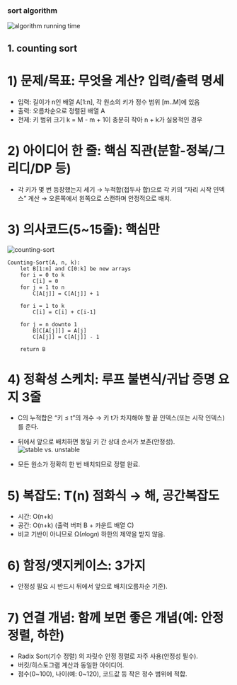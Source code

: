 ### sort algorithm

![algorithm running time](image.png)

## 1. counting sort

# 1) 문제/목표: 무엇을 계산? 입력/출력 명세

- 입력: 길이가 n인 배열 A[1:n], 각 원소의 키가 정수 범위 [m..M]에 있음
- 출력: 오름차순으로 정렬된 배열 A
- 전제: 키 범위 크기 k = M - m + 1이 충분히 작아 n + k가 실용적인 경우

# 2) 아이디어 한 줄: 핵심 직관(분할-정복/그리디/DP 등)

- 각 키가 몇 번 등장했는지 세기 → 누적합(접두사 합)으로 각 키의 “자리 시작 인덱스” 계산 → 오른쪽에서 왼쪽으로 스캔하며 안정적으로 배치.

# 3) 의사코드(5~15줄): 핵심만

![counting-sort](image.png)

```
Counting-Sort(A, n, k):
    let B[1:n] and C[0:k] be new arrays
    for i = 0 to k
        C[i] = 0
    for j = 1 to n
        C[A[j]] = C[A[j]] + 1

    for i = 1 to k
        C[i] = C[i] + C[i-1]

    for j = n downto 1
        B[C[A[j]]] = A[j]
        C[A[j]] = C[A[j]] - 1

    return B
```

# 4) 정확성 스케치: 루프 불변식/귀납 증명 요지 3줄

- C의 누적합은 “키 ≤ t”의 개수 → 키 t가 차지해야 할 끝 인덱스(또는 시작 인덱스)를 준다.
- 뒤에서 앞으로 배치하면 동일 키 간 상대 순서가 보존(안정성).
  ![stable vs. unstable](image.png)

- 모든 원소가 정확히 한 번 배치되므로 정렬 완료.

# 5) 복잡도: T(n) 점화식 → 해, 공간복잡도

- 시간: O(n+k)
- 공간: O(n+k) (출력 버퍼 B + 카운트 배열 C)
- 비교 기반이 아니므로 Ω(𝑛log𝑛) 하한의 제약을 받지 않음.

# 6) 함정/엣지케이스: 3가지

- 안정성 필요 시 반드시 뒤에서 앞으로 배치(오름차순 기준).

# 7) 연결 개념: 함께 보면 좋은 개념(예: 안정정렬, 하한)

- Radix Sort(기수 정렬) 의 자릿수 안정 정렬로 자주 사용(안정성 필수).
- 버킷/히스토그램 계산과 동일한 아이디어.
- 점수(0~100), 나이(예: 0~120), 코드값 등 작은 정수 범위에 적합.
